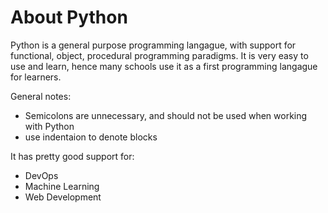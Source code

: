 # About Python


Python is a general purpose programming langague, with support for functional, object, procedural programming paradigms. It is very easy to use and learn, hence many schools use it as a first programming langague for learners.

General notes:

  * Semicolons are unnecessary, and should not be used when working with Python
  * use indentaion to denote blocks


It has pretty good support for:
  * DevOps
  * Machine Learning
  * Web Development

